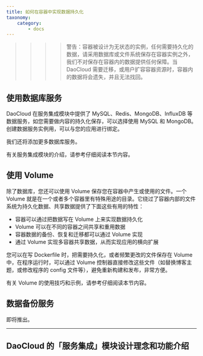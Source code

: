 ```yaml
---
title: 如何在容器中实现数据持久化
taxonomy:
    category:
        - docs
---
```


>>>> 警告：容器被设计为无状态的实例，任何需要持久化的数据，请采用数据库或文件系统保存在容器实例之外，我们不对保存在容器内的数据提供任何保障。当 DaoCloud 需要迁移，或用户扩容容器资源时，容器内的数据将会遗失，并且无法找回。

## 使用数据库服务

DaoCloud 在服务集成模块中提供了 MySQL、Redis、MongoDB、InfluxDB 等数据服务，如您需要做内容的持久化保存，可以选择使用 MySQL 和 MongoDB。创建数据服务实例用，可以与您的应用进行绑定。

我们还将添加更多数据库服务。

有关服务集成模块的介绍，请参考仔细阅读本节内容。

## 使用 Volume

除了数据库，您还可以使用 Volume 保存您在容器中产生或使用的文件。一个 Volume 就是在一个或者多个容器里有特殊用途的目录。它绕过了容器内部的文件系统为持久化数据、共享数据提供了下面这些有用的特性：

+ 容器可以通过把数据写在 Volume 上来实现数据持久化
+ Volume 可以在不同的容器之间共享和重用数据
+ 容器数据的备份、恢复和迁移都可以通过 Volume 实现
+ 通过 Volume 实现多容器共享数据，从而实现应用的横向扩展

您可以在写 Dockerfile 时，把需要持久化，或者频繁更改的文件保存在 Volume 中，在程序运行时，可以通过 Volume 控制器直接修改这些文件（如替换博客主题，或修改程序的 config 文件等），避免重新构建和发布，非常方便。

有关 Volume 的使用技巧和示例，请参考仔细阅读本节内容。

## 数据备份服务

即将推出。

---

## DaoCloud 的「服务集成」模块设计理念和功能介绍




